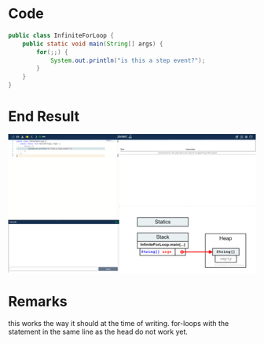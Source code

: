 # Code
```java
public class InfiniteForLoop {
    public static void main(String[] args) {
        for(;;) {
            System.out.println("is this a step event?");
        }
    }
}
```

# End Result
![img_1.png](img.png)

# Remarks
this works the way it should at the time of writing. 
for-loops with the statement in the same line as the head do not work yet.